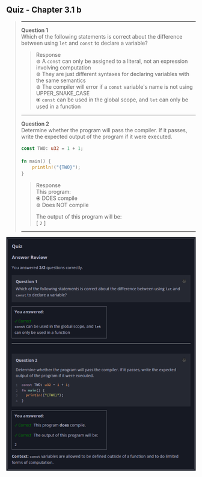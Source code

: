 ## Quiz - Chapter 3.1 b ##

> ---
> **Question 1**<br>
> Which of the following statements is correct about the 
> difference between using ```let``` and ```const``` to 
> declare a variable?
>
> > Response<br>
> > ⊚ A ```const``` can only be assigned to a literal, not 
> > an expression involving computation<br>
> > ⊚ They are just different syntaxes for declaring 
> > variables with the same semantics<br>
> > ⊚ The compiler will error if a ```const``` variable's 
> > name is not using UPPER_SNAKE_CASE<br>
> > ⦿ ```const``` can be used in the global scope, and 
> > ```let``` can only be used in a function<br>
> 
> ---
> 
> **Question 2**<br>
> Determine whether the program will pass the compiler. If it 
> passes, write the expected output of the program if it were 
> executed.
>
> ```rust
> const TWO: u32 = 1 + 1;
> 
> fn main() {
>     println!("{TWO}");
> }
> ```
>
> > Response<br>
> > This program:<br>
> > ⦿ DOES compile<br>
> > ⊚ Does NOT compile<br>
> >
> > The output of this program will be:<br>
> > [ ```2``` ]
> 
> ---

![image](../additional-files/images/quiz_0301b.png)
